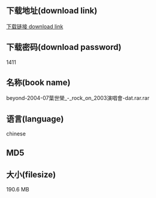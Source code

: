 ## 下载地址(download link)
[下载链接 download link](https://voluble-croquembouche-d321dc.netlify.app/?s=beyond-2004-07%E8%91%89%E4%B8%96%E6%A6%AE_-_rock_on_2003%E6%BC%94%E5%94%B1%E6%9C%83-dat.rar)

## 下载密码(download password)
1411

## 名称(book name)
beyond-2004-07葉世榮_-_rock_on_2003演唱會-dat.rar.rar

## 语言(language)
chinese

## MD5


## 大小(filesize)
190.6 MB
